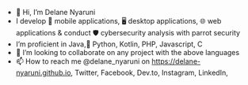 - 👋 Hi, I’m Delane Nyaruni
- I develop 📱 mobile applications, 🖥️ desktop applications, 🌐 web applications & conduct 🛡️ cybersecurity analysis with parrot security
- I’m proficient in Java,🐍 Python, Kotlin, PHP, Javascript, C
- 🤙 I’m looking to collaborate on any project with the above languages
- 📫 How to reach me @delane_nyaruni on https://delane-nyaruni.github.io, Twitter, Facebook, Dev.to, Instagram, LinkedIn, 

  

<!---
delane-nyaruni/delane-nyaruni is a ✨ special ✨ repository because its `README.md` (this file) appears on your GitHub profile.
You can click the Preview link to take a look at your changes.
--->
